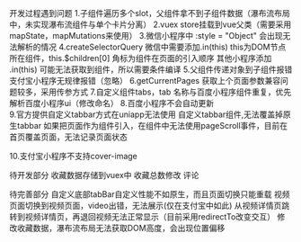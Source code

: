 开发过程遇到问题
1.子组件遍历多个slot，父组件拿不到子组件数据（瀑布流布局中，未实现瀑布流组件与单个卡片分离）
2.vuex store挂载到vue父类（需要采用mapState，mapMutations来使用）
3.微信小程序中 :style = "Object" 会出现无法解析的情况
4.createSelectorQuery
	微信中需要添加.in(this)  this为DOM节点所在组件，this.$children[0] 角标为组件在页面的引入顺序
	其他小程序添加 .in(this) 可能无法获取到组件，所以需要条件编译
5.父组件传递对象到子组件报错 
	支付宝小程序无规律报错（忽略）
6.getCurrentPages 
	获取上个页面参数兼容问题较多，采用传参方式
7.自定义组件tabs，tab
	名称与百度小程序组件重复，优先解析百度小程序ui（修改命名）
8.百度小程序不会自动更新	
9.官方提供自定义tabbar方式在uniapp无法使用
	自定义tabbar组件,无法覆盖掉原生tabbar
	如果把页面作为组件引入，在组件中无法使用pageScroll事件，目前在首页覆盖页面，无法记录页面状态
	
10.支付宝小程序不支持cover-image
	
 
待开发部分
收藏数据存储到vuex中
收藏总数修改
评论

待完善部分
自定义底部tabBar自定义性能不如原生，而且页面切换只能重载
视频页面切换到视频页面，video出错，无法展示(仅在支付宝中如此)
从视频详情页跳转到视频详情页，再退回视频无法正常显示（目前采用redirectTo改变交互）
修改收藏数据，瀑布流布局无法获取DOM高度，会出现位置偏移
